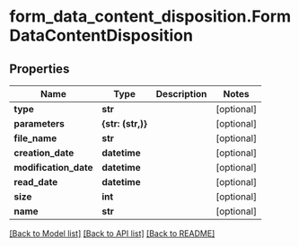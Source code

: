# form_data_content_disposition.FormDataContentDisposition

## Properties
Name | Type | Description | Notes
------------ | ------------- | ------------- | -------------
**type** | **str** |  | [optional] 
**parameters** | **{str: (str,)}** |  | [optional] 
**file_name** | **str** |  | [optional] 
**creation_date** | **datetime** |  | [optional] 
**modification_date** | **datetime** |  | [optional] 
**read_date** | **datetime** |  | [optional] 
**size** | **int** |  | [optional] 
**name** | **str** |  | [optional] 

[[Back to Model list]](../README.md#documentation-for-models) [[Back to API list]](../README.md#documentation-for-api-endpoints) [[Back to README]](../README.md)


